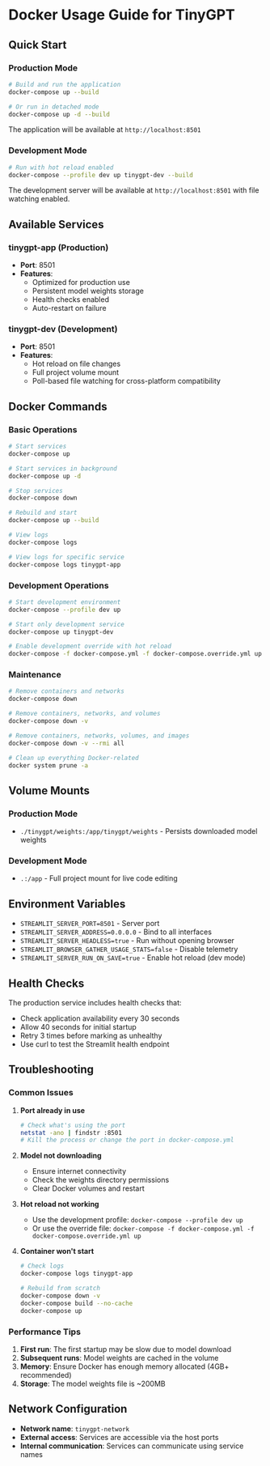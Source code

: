 # Docker Usage Guide for TinyGPT

## Quick Start

### Production Mode

```bash
# Build and run the application
docker-compose up --build

# Or run in detached mode
docker-compose up -d --build
```

The application will be available at `http://localhost:8501`

### Development Mode

```bash
# Run with hot reload enabled
docker-compose --profile dev up tinygpt-dev --build
```

The development server will be available at `http://localhost:8501` with file watching enabled.

## Available Services

### tinygpt-app (Production)

- **Port**: 8501
- **Features**:
  - Optimized for production use
  - Persistent model weights storage
  - Health checks enabled
  - Auto-restart on failure

### tinygpt-dev (Development)

- **Port**: 8501
- **Features**:
  - Hot reload on file changes
  - Full project volume mount
  - Poll-based file watching for cross-platform compatibility

## Docker Commands

### Basic Operations

```bash
# Start services
docker-compose up

# Start services in background
docker-compose up -d

# Stop services
docker-compose down

# Rebuild and start
docker-compose up --build

# View logs
docker-compose logs

# View logs for specific service
docker-compose logs tinygpt-app
```

### Development Operations

```bash
# Start development environment
docker-compose --profile dev up

# Start only development service
docker-compose up tinygpt-dev

# Enable development override with hot reload
docker-compose -f docker-compose.yml -f docker-compose.override.yml up
```

### Maintenance

```bash
# Remove containers and networks
docker-compose down

# Remove containers, networks, and volumes
docker-compose down -v

# Remove containers, networks, volumes, and images
docker-compose down -v --rmi all

# Clean up everything Docker-related
docker system prune -a
```

## Volume Mounts

### Production Mode

- `./tinygpt/weights:/app/tinygpt/weights` - Persists downloaded model weights

### Development Mode

- `.:/app` - Full project mount for live code editing

## Environment Variables

- `STREAMLIT_SERVER_PORT=8501` - Server port
- `STREAMLIT_SERVER_ADDRESS=0.0.0.0` - Bind to all interfaces
- `STREAMLIT_SERVER_HEADLESS=true` - Run without opening browser
- `STREAMLIT_BROWSER_GATHER_USAGE_STATS=false` - Disable telemetry
- `STREAMLIT_SERVER_RUN_ON_SAVE=true` - Enable hot reload (dev mode)

## Health Checks

The production service includes health checks that:

- Check application availability every 30 seconds
- Allow 40 seconds for initial startup
- Retry 3 times before marking as unhealthy
- Use curl to test the Streamlit health endpoint

## Troubleshooting

### Common Issues

1. **Port already in use**

   ```bash
   # Check what's using the port
   netstat -ano | findstr :8501
   # Kill the process or change the port in docker-compose.yml
   ```

2. **Model not downloading**

   - Ensure internet connectivity
   - Check the weights directory permissions
   - Clear Docker volumes and restart

3. **Hot reload not working**

   - Use the development profile: `docker-compose --profile dev up`
   - Or use the override file: `docker-compose -f docker-compose.yml -f docker-compose.override.yml up`

4. **Container won't start**

   ```bash
   # Check logs
   docker-compose logs tinygpt-app

   # Rebuild from scratch
   docker-compose down -v
   docker-compose build --no-cache
   docker-compose up
   ```

### Performance Tips

1. **First run**: The first startup may be slow due to model download
2. **Subsequent runs**: Model weights are cached in the volume
3. **Memory**: Ensure Docker has enough memory allocated (4GB+ recommended)
4. **Storage**: The model weights file is ~200MB

## Network Configuration

- **Network name**: `tinygpt-network`
- **External access**: Services are accessible via the host ports
- **Internal communication**: Services can communicate using service names

